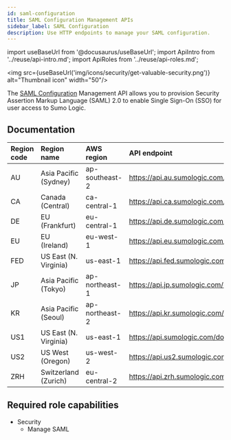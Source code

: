 ```yaml
---
id: saml-configuration
title: SAML Configuration Management APIs
sidebar_label: SAML Configuration
description: Use HTTP endpoints to manage your SAML configuration.
---
```


import useBaseUrl from '@docusaurus/useBaseUrl';
import ApiIntro from '../reuse/api-intro.md';
import ApiRoles from '../reuse/api-roles.md';

<img src={useBaseUrl('img/icons/security/get-valuable-security.png')} alt="Thumbnail icon" width="50"/>

The [SAML Configuration](/docs/manage/security/saml/set-up-saml) Management API allows you to provision Security Assertion Markup Language (SAML) 2.0 to enable Single Sign-On (SSO) for user access to Sumo Logic.

## Documentation

<ApiIntro/>

| Region code | Region name | AWS region | API endpoint |
|:----|:----|:---|:-----|
| AU  | Asia Pacific (Sydney)  | ap-southeast-2 | https://api.au.sumologic.com/docs/#tag/samlConfigurationManagement   |
| CA  | Canada (Central)       | ca-central-1   | https://api.ca.sumologic.com/docs/#tag/samlConfigurationManagement   |
| DE  | EU (Frankfurt)         | eu-central-1   | https://api.de.sumologic.com/docs/#tag/samlConfigurationManagement   |
| EU  | EU (Ireland)           | eu-west-1      | https://api.eu.sumologic.com/docs/#tag/samlConfigurationManagement   |
| FED | US East (N. Virginia)  | us-east-1      | https://api.fed.sumologic.com/docs/#tag/samlConfigurationManagement  |
| JP  | Asia Pacific (Tokyo)   | ap-northeast-1 | https://api.jp.sumologic.com/docs/#tag/samlConfigurationManagement   |
| KR  | Asia Pacific (Seoul)   | ap-northeast-2 | https://api.kr.sumologic.com/docs/#tag/samlConfigurationManagement   |
| US1 | US East (N. Virginia)  | us-east-1      | https://api.sumologic.com/docs/#tag/samlConfigurationManagement      |
| US2 | US West (Oregon)       | us-west-2      | https://api.us2.sumologic.com/docs/#tag/samlConfigurationManagement  |
| ZRH | Switzerland (Zurich)   | eu-central-2   | https://api.zrh.sumologic.com/docs/#tag/samlConfigurationManagement  |

## Required role capabilities

<ApiRoles/>

* Security
    * Manage SAML
